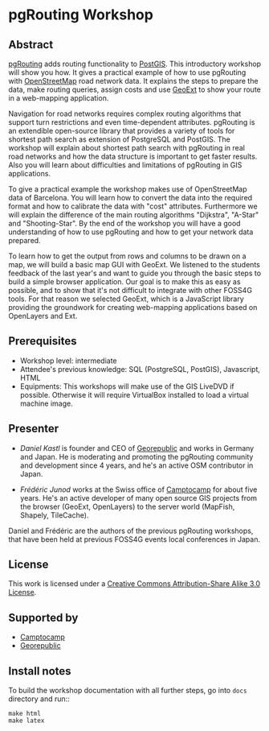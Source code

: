 # pgRouting Workshop

## Abstract

[pgRouting](http://pgrouting.org) adds routing functionality to [PostGIS](http://postgis.net). This introductory workshop will show you how. It gives a practical example of how to use pgRouting with [OpenStreetMap](http://www.openstreetmap.org>) road network data. It explains the steps to prepare the data, make routing queries, assign costs and use [GeoExt](http://www.geoext.org>) to show your route in a web-mapping application.

Navigation for road networks requires complex routing algorithms that support turn restrictions and even time-dependent attributes. pgRouting is an extendible open-source library that provides a variety of tools for shortest path search as extension of PostgreSQL and PostGIS. The workshop will explain about shortest path search with pgRouting in real road networks and how the data structure is important to get faster results. Also you will learn about difficulties and limitations of pgRouting in GIS applications.

To give a practical example the workshop makes use of OpenStreetMap data of Barcelona. You will learn how to convert the data into the required format and how to calibrate the data with "cost" attributes. Furthermore we will explain the difference of the main routing algorithms "Dijkstra", "A-Star" and "Shooting-Star". By the end of the workshop you will have a good understanding of how to use pgRouting and how to get your network data prepared.

To learn how to get the output from rows and columns to be drawn on a map, we will build a basic map GUI with GeoExt. We listened to the students feedback of the last year's and want to guide you through the basic steps to build a simple browser application. Our goal is to make this as easy as possible, and to show that it's not difficult to integrate with other FOSS4G tools. For that reason we selected GeoExt, which is a JavaScript library providing the groundwork for creating web-mapping applications based on OpenLayers and Ext.

## Prerequisites

* Workshop level: intermediate
* Attendee's previous knowledge: SQL (PostgreSQL, PostGIS), Javascript, HTML
* Equipments: This workshops will make use of the GIS LiveDVD if possible. Otherwise it will require VirtualBox installed to load a virtual machine image.


## Presenter

* *Daniel Kastl* is founder and CEO of [Georepublic](http://georepublic.de) and works in Germany and Japan. He is moderating and promoting the pgRouting community and development since 4 years, and he's an active OSM contributor in Japan.

* *Frédéric Junod* works at the Swiss office of [Camptocamp](http://www.camptocamp.com) for about five years. He's an active developer of many open source GIS projects from the browser (GeoExt, OpenLayers) to the server world (MapFish, Shapely, TileCache).

Daniel and Frédéric are the authors of the previous pgRouting workshops, that have been held at previous FOSS4G events local conferences in Japan.


## License

This work is licensed under a [Creative Commons Attribution-Share Alike 3.0 License](http://creativecommons.org/licenses/by-sa/3.0/).


## Supported by

* [Camptocamp](http://www.camptocamp.com)
* [Georepublic](http://georepublic.de)


## Install notes

To build the workshop documentation with all further steps, go into `docs` directory and run::

```
make html
make latex
```
